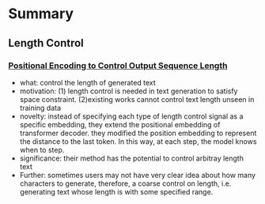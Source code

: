 # Summary

## Length Control
### [Positional Encoding to Control Output Sequence Length](https://www.aclweb.org/anthology/N19-1401/)
 - what: control the length of generated text
 - motivation: (1) length control is needed in text generation to satisfy space constraint. (2)existing works cannot control text length unseen in training data
 - novelty: instead of specifying each type of length control signal as a specific embedding, they extend the positional embedding of transformer decoder. they modified the position embedding to represent the distance to the last token. In this way, at each step, the model knows when to step.
 - significance: their method has the potential to control arbitray length text
 - Further: sometimes users may not have very clear idea about how many characters to generate, therefore, a coarse control on length, i.e. generating text whose length is with some specified range. 
